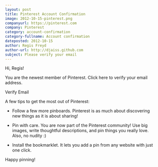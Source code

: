 ```yaml
---
layout: post
title: Pinterest Account Confirmation
image: 2012-10-15-pinterest.png
companyurl: https://pinterest.com 
company: Pinterest
category: account-confirmation
category-fullname: Account confirmation
dateposted: 2012-10-15
author: Regis Freyd
author-url: http://djaiss.github.com
subject: Please verify your email 
---
```


Hi, Regis!

You are the newest member of Pinterest. Click here to verify your email address.

Verify Email

A few tips to get the most out of Pinterest:

- Follow a few more pinboards. Pinterest is as much about discovering new things as it is about sharing!

- Pin with care. You are now part of the Pinterest community! Use big images, write thoughtful descriptions, and pin things you really love. Also, no nudity :)

- Install the bookmarklet. It lets you add a pin from any website with just one click.

Happy pinning!
